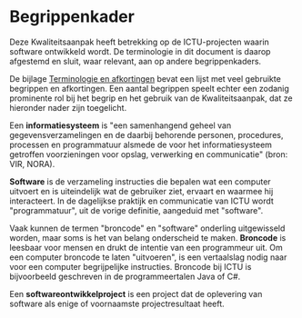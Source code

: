 # Begrippenkader

Deze Kwaliteitsaanpak heeft betrekking op de ICTU-projecten waarin software ontwikkeld wordt. De terminologie in dit document is daarop afgestemd en sluit, waar relevant, aan op andere begrippenkaders.

De bijlage [Terminologie en afkortingen](#terminologie-en-afkortingen) bevat een lijst met veel gebruikte begrippen en afkortingen. Een aantal begrippen speelt echter een zodanig prominente rol bij het begrip en het gebruik van de Kwaliteitsaanpak, dat ze hieronder nader zijn toegelicht.

Een **informatiesysteem** is "een samenhangend geheel van gegevensverzamelingen en de daarbij behorende personen, procedures, processen en programmatuur alsmede de voor het informatiesysteem getroffen voorzieningen voor opslag, verwerking en communicatie" (bron: VIR, NORA).

**Software** is de verzameling instructies die bepalen wat een computer uitvoert en is uiteindelijk wat de gebruiker ziet, ervaart en waarmee hij interacteert. In de dagelijkse praktijk en communicatie van ICTU wordt "programmatuur", uit de vorige definitie, aangeduid met "software".

Vaak kunnen de termen "broncode" en "software" onderling uitgewisseld worden, maar soms is het van belang onderscheid te maken. **Broncode** is leesbaar voor mensen en drukt de intentie van een programmeur uit. Om een computer broncode te laten "uitvoeren", is een vertaalslag nodig naar voor een computer begrijpelijke instructies. Broncode bij ICTU is bijvoorbeeld geschreven in de programmeertalen Java of C#.

Een **softwareontwikkelproject** is een project dat de oplevering van software als enige of voornaamste projectresultaat heeft.
